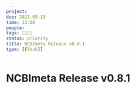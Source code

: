 ```yaml
---
project:
due: 2021-05-19
time: 13:00
people:
tags: ⬜/🧨
status: priority
title: NCBImeta Release v0.8.1
type: [[Task]]
---
```


# NCBImeta Release v0.8.1